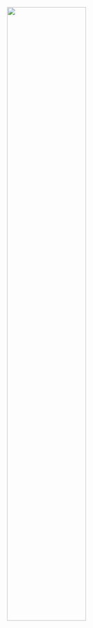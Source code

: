 

<!--
**frankemax/frankemax** is a ✨ _special_ ✨ repository because its `README.md` (this file) appears on your GitHub profile.

Here are some ideas to get you started:

- 🔭 I’m currently working on ...
- 🌱 I’m currently learning ...
- 👯 I’m looking to collaborate on ...
- 🤔 I’m looking for help with ...
- 💬 Ask me about ...
- 📫 How to reach me: ...
- 😄 Pronouns: ...
- ⚡ Fun fact: ...
-->
<p align="center">
  <img width=60% src="https://github-readme-stats.vercel.app/api?username=frankemax&count_private=true&show_icons=true&include_all_commits=false&disable_animations=true&title_color=fdcb74&bg_color=0f0b19&border_color=fdcb74&icon_color=53176d&text_color=fdcb74&hide=stars" />
</p>
